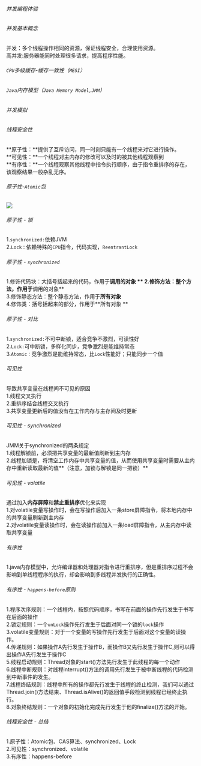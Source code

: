 ###### 并发编程体验

###### 并发基本概念

并发：多个线程操作相同的资源，保证线程安全，合理使用资源。  
高并发:服务器能同时处理很多请求，提高程序性能。    

###### `CPU`多级缓存-缓存一致性（`MESI`）

###### `Java`内存模型（`Java Memory Model,JMM`）  

###### 并发模拟  

###### 线程安全性  

**原子性：**提供了互斥访问，同一时刻只能有一个线程来对它进行操作。  
**可见性：**一个线程对主内存的修改可以及时的被其他线程观察到  
**有序性：**一个线程观察其他线程中指令执行顺序，由于指令重排序的存在，该观察结果一般杂乱无序。  




###### 原子性-`Atomic`包

![](https://nanganghuang.github.io/Concurrent/img/Snipaste_2019-09-07_14-38-19.png)

###### 原子性 - 锁

1.`synchronized:`依赖JVM  
2.`Lock：`依赖特殊的`CPU`指令，代码实现，`ReentrantLock ` 

###### 原子性 - `synchronized ` 

1.修饰代码块：大括号括起来的代码，作用于**调用的对象 ** 
2.修饰方法：整个方法，作用于**调用的对象**  
3.修饰静态方法：整个静态方法，作用于**所有对象**  
4.修饰类：括号括起来的部分，作用于**所有对象 ** 

###### 原子性 - 对比

1.`synchronized:`不可中断锁，适合竞争不激烈，可读性好  
2.`Lock:`可中断锁，多样化同步，竞争激烈是能维持常态  
3.`Atomic：`竞争激烈是能维持常态，比`Lock`性能好；只能同步一个值  

###### 可见性

导致共享变量在线程间不可见的原因  
1.线程交叉执行  
2.重排序结合线程交叉执行  
3.共享变量更新后的值没有在工作内存与主存间及时更新  

###### 可见性 - synchronized
JMM关于synchronized的两条规定  
1.线程解锁前，必须把共享变量的最新值刷新到主内存  
2.线程加锁是，将清空工作内存中共享变量的值，从而使用共享变量时需要从主内存中重新读取最新的值**（注意，加锁与解锁是同一把锁）**  

###### 可见性 - volatile
通过加入**内存屏障**和**禁止重排序**优化来实现  
1.对volatile变量写操作时，会在写操作后加入一条store屏障指令，将本地内存中的共享变量刷新到主内存  
2.对volatile变量读操作时，会在读操作前加入一条load屏障指令，从主内存中读取共享变量  

###### 有序性

1.java内存模型中，允许编译器和处理器对指令进行重排序，但是重排序过程不会影响到单线程程序的执行，却会影响到多线程并发执行的正确性。  

###### 有序性 - `happens-before`原则

1.程序次序规则：一个线程内，按照代码顺序，书写在前面的操作先行发生于书写在后面的操作  
2.锁定规则：一个`unLock`操作先行发生于后面对同一个锁的`lock`操作  
3.volatile变量规则：对于一个变量的写操作先行发生于后面对这个变量的读操作。  
4.传递规则：如果操作A先行发生于操作B，而操作B又先行发生于操作C,则可以得出操作A先行发生于操作C  
5.线程启动规则：Thread对象的start()方法先行发生于此线程的每一个动作  
6.线程中断规则：对线程interrupt()方法的调用先行发生于被中断线程的代码检测到中断事件的发生。  
7.线程终结规则：线程中所有的操作都先行发生于线程的终止检测，我们可以通过Thread.join()方法结束、Thread.isAlive()的返回值手段检测到线程已经终止执行。  
8.对象终结规则：一个对象的初始化完成先行发生于他的finalize()方法的开始。  


###### 线程安全性 - 总结

1.原子性：Atomic包、CAS算法、synchronized、Lock  
2.可见性：synchronized、volatile  
3.有序性：happens-before  
